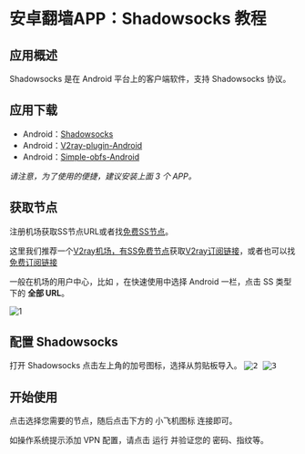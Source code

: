 # 安卓翻墙APP：Shadowsocks 教程

## 应用概述

Shadowsocks 是在 Android 平台上的客户端软件，支持 Shadowsocks 协议。

## 应用下载

- Android：[Shadowsocks](https://github.com/shadowsocks/shadowsocks-android/releases)
- Android：[V2ray-plugin-Android](https://github.com/shadowsocks/v2ray-plugin-android/releases)
- Android：[Simple-obfs-Android](https://github.com/shadowsocks/simple-obfs-android/releases)

*请注意，为了使用的便捷，建议安装上面 3 个 APP。*

## 获取节点

注册机场获取SS节点URL或者找[免费SS节点](https://github.com/bannedbook/fanqiang/wiki/%E5%85%8D%E8%B4%B9ss%E8%B4%A6%E5%8F%B7)。

这里我们推荐一个[V2ray机场，有SS免费节点](https://github.com/bannedbook/fanqiang/wiki/V2ray%E6%9C%BA%E5%9C%BA)获取[V2ray订阅链接](https://w1.v2dns.xyz/auth/register?code=cd79)，或者也可以找[免费订阅链接](https://w1.v2dns.xyz/auth/register?code=cd79)

一般在机场的用户中心，比如 ，在快速使用中选择 Android 一栏，点击 SS 类型下的 **全部 URL**。

![1](https://i.loli.net/2019/02/12/5c629c55314d9.png)

## 配置 Shadowsocks

打开 Shadowsocks 点击左上角的加号图标，选择从剪贴板导入。
<kbd>
![2](https://i.loli.net/2019/02/12/5c629cccb9991.png)
</kbd>
<kbd>
![3](https://i.loli.net/2019/02/12/5c629ce0c821b.png)
</kbd>
## 开始使用

点击选择您需要的节点，随后点击下方的 小飞机图标 连接即可。

如操作系统提示添加 VPN 配置，请点击 运行 并验证您的 密码、指纹等。
